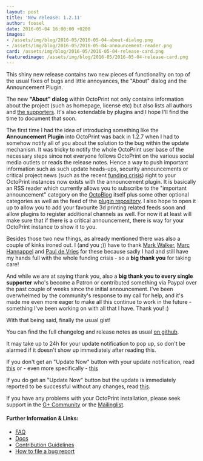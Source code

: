 ```yaml
---
layout: post
title: 'New release: 1.2.11'
author: foosel
date: 2016-05-04 16:00:00 +0200
images:
- /assets/img/blog/2016-05/2016-05-04-about-dialog.png
- /assets/img/blog/2016-05/2016-05-04-announcement-reader.png
card: /assets/img/blog/2016-05/2016-05-04-release-card.png
featuredimage: /assets/img/blog/2016-05/2016-05-04-release-card.png
---
```


This shiny new release contains two new pieces
of functionality on top of the usual fixes of bugs and little annoyances,
the "About" dialog and the Announcement Plugin.

<!-- more -->

The new **"About" dialog** within OctoPrint not only
contains information about the project (such as homepage, license etc)
but also lists all authors and [the supporters](/support-octoprint/).
It's also extendable by plugins and I hope I'll find the time to 
document that soon.

The first time I had the idea
of introducing something like the **Announcement Plugin** into OctoPrint was back in 
1.2.7 when I had to somehow notify all of you about the solution to the 
bug within the update mechanism. It was tricky to 
notify the whole OctoPrint user base of the necessary steps since not
everyone follows OctoPrint on the various social media outlets or
reads the release notes. Hence a way to push important information such as
such update heads-ups, security announcements or critical project
news (such as the recent [funding crisis](/blog/2016/04/13/i-need-your-support/))
right to your OctoPrint instances now exists with the announcement
plugin. It is basically an RSS reader which currently allows you to
subscribe to the "important announcement" category on the [OctoBlog](/blog/)
itself plus some other optional categories as well as the feed
of the [plugin repository](http://plugins.octoprint.org). I also hope 
to open it up to allow you to add your favourite 3d printing related feeds 
soon and allow plugins to register additional channels as well. For now it
at least will make sure that if there is a critical announcement, there is 
way for your OctoPrint instance to show it to you.

Besides those two new things, as already mentioned there was also a couple
of kinks ironed out. I (and you ;)) have to thank [Mark Walker](https://github.com/markwal), 
[Marc Hannappel](https://github.com/Salandora) and [Paul de Vries](https://github.com/BillyBlaze)
for these because sadly I had and still have my hands full with the whole 
funding crisis - so a **big thank you** for taking care!

And while we are at saying thank you, also a **big thank you to every
single supporter** who's become a Patron or contributed something via Paypal over the past
couple of weeks since the initial announcement. I've been overwhelmed
by the community's response to my call for help, and it's made me even 
more eager to make all this continue to work in the future - something 
I've been working on with all that I have. Thank you! :)

With that being said, finally the usual gist!

You can find the full changelog and release notes as usual 
[on github](https://github.com/foosel/OctoPrint/releases/tag/1.2.11).

It may take up to 24h for your update notification to pop up, so don't 
be alarmed if it doesn't show up immediately after reading this.

If you don't get an "Update Now" button with your update notification, 
read [this](https://github.com/foosel/OctoPrint/wiki/Plugin:-Software-Update#making-octoprint-updateable-on-existing-installations)
or - even more specifically - [this](https://github.com/foosel/OctoPrint/wiki/Plugin:-Software-Update#octoprint--125)

If you do get an "Update Now" button but the update is immediately 
reported to be successful without any changes, read [this](https://github.com/foosel/OctoPrint/wiki/FAQ#im-running-127-i-tried-to-update-to-a-newer-version-via-the-software-update-plugin-but-im-still-on-127-after-restart).

If you have any problems with your OctoPrint installation, please seek 
support in the [G+ Community](https://plus.google.com/communities/102771308349328485741)
or the [Mailinglist](https://groups.google.com/group/octoprint). 

#### Further Information & Links:

  * [FAQ](https://github.com/foosel/OctoPrint/wiki/FAQ)
  * [Docs](http://docs.octoprint.org/)
  * [Contribution Guidelines](https://github.com/foosel/OctoPrint/blob/master/CONTRIBUTING.md)
  * [How to file a bug report](https://github.com/foosel/OctoPrint/blob/master/CONTRIBUTING.md#how-to-file-a-bug-report)
